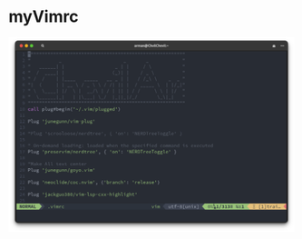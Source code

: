 # myVimrc
<img src= "https://github.com/chevil-dev/myVimrc/blob/main/screenshot.png" width = "900" >
